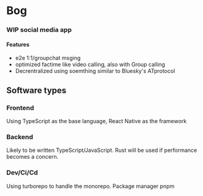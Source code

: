 # Bog 
### WIP social media app 

#### Features
- e2e 1:1/groupchat msging
- optimized factime like video calling, also with Group calling
- Decrentralized using soemthing similar to Bluesky's ATprotocol

## Software types
### Frontend
Using TypeScript as the base language, React Native as the framework
### Backend
Likely to be written TypeScript/JavaScript. Rust will be used if performance becomes a concern.

### Dev/Ci/Cd
Using turborepo to handle the monorepo. Package manager pnpm

